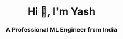 <h1 align="center">Hi 👋, I'm Yash</h1>
<h3 align="center">A Professional ML Engineer from India</h3>
